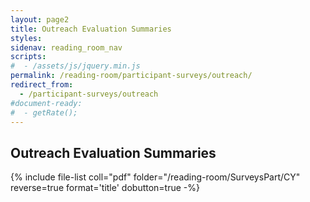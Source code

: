 ```yaml
---
layout: page2
title: Outreach Evaluation Summaries
styles:
sidenav: reading_room_nav
scripts:
#  - /assets/js/jquery.min.js
permalink: /reading-room/participant-surveys/outreach/
redirect_from:
  - /participant-surveys/outreach
#document-ready:
#  - getRate();
---
```


## Outreach Evaluation Summaries

{% include file-list coll="pdf" folder="/reading-room/SurveysPart/CY" reverse=true format='title' dobutton=true -%}

<!-- CONTENT END -->
